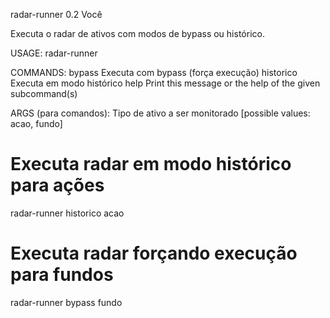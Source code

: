 radar-runner 0.2
Você

Executa o radar de ativos com modos de bypass ou histórico.

USAGE:
    radar-runner <COMMAND>

COMMANDS:
    bypass      Executa com bypass (força execução)
    historico   Executa em modo histórico
    help        Print this message or the help of the given subcommand(s)

ARGS (para comandos):
    <tipo>  Tipo de ativo a ser monitorado [possible values: acao, fundo]

# Executa radar em modo histórico para ações
radar-runner historico acao

# Executa radar forçando execução para fundos
radar-runner bypass fundo
